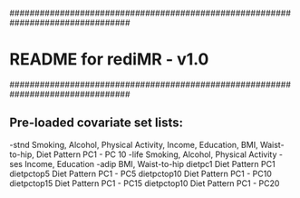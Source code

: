 ################################################################################
# README for rediMR - v1.0
################################################################################


## Pre-loaded covariate set lists:
-stnd         Smoking, Alcohol, Physical Activity, Income, Education, BMI, Waist-to-hip, Diet Pattern PC1 - PC 10
-life         Smoking, Alcohol, Physical Activity
-ses          Income, Education
-adip         BMI, Waist-to-hip
dietpc1       Diet Pattern PC1
dietpctop5    Diet Pattern PC1 - PC5
dietpctop10   Diet Pattern PC1 - PC10
dietpctop15   Diet Pattern PC1 - PC15
dietpctop10   Diet Pattern PC1 - PC20


